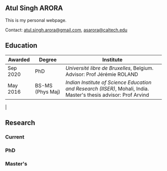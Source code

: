## Atul Singh ARORA

This is my personal webpage. 

Contact: atul.singh.arora@gmail.com, asarora@caltech.edu

## Education
|Awarded |Degree | Institute |
|-|-|-|
| Sep 2020 | PhD | *Université libre de Bruxelles*, Belgium. Advisor: Prof Jérémie ROLAND |
| May 2016 | BS-MS (Phys Maj) | *Indian Institute of Science Education and Research (IISER)*, Mohali, India. Master's thesis advisor: Prof Arvind | 
|



## Research

### Current
### PhD
### Master's
